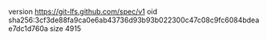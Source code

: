 version https://git-lfs.github.com/spec/v1
oid sha256:3cf3de88fa9ca0e6ab43736d93b93b022300c47c08c9fc6084bdeae7dc1d760a
size 4915
